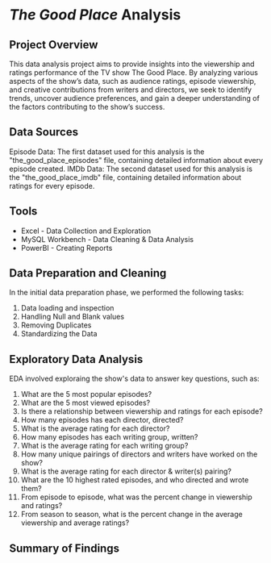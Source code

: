 # _The Good Place_ Analysis

## Project Overview

This data analysis project aims to provide insights into the viewership and ratings performance of the TV show The Good Place. By analyzing various aspects of the show’s data, such as audience ratings, episode viewership, and creative contributions from writers and directors, we seek to identify trends, uncover audience preferences, and gain a deeper understanding of the factors contributing to the show’s success.

## Data Sources

Episode Data: The first dataset used for this analysis is the "the_good_place_episodes" file, containing detailed information about every episode created.
IMDb Data: The second dataset used for this analysis is the "the_good_place_imdb" file, containing detailed information about ratings for every episode. 

## Tools 

- Excel - Data Collection and Exploration
- MySQL Workbench - Data Cleaning & Data Analysis
- PowerBI - Creating Reports


## Data Preparation and Cleaning

In the initial data preparation phase, we performed the following tasks:
1. Data loading and inspection
2. Handling Null and Blank values
3. Removing Duplicates
4. Standardizing the Data

## Exploratory Data Analysis

EDA involved exploraing the show's data to answer key questions, such as:

1. What are the 5 most popular episodes?
2. What are the 5 most viewed episodes?
3. Is there a relationship between viewership and ratings for each episode?
4. How many episodes has each director, directed?
5. What is the average rating for each director?
6. How many episodes has each writing group, written?
7. What is the average rating for each writing group?
8. How many unique pairings of directors and writers have worked on the show?
9. What is the average rating for each director & writer(s) pairing?
10. What are the 10 highest rated episodes, and who directed and wrote them?
11. From episode to episode, what was the percent change in viewership and ratings?
12. From season to season, what is the percent change in the average viewership and average ratings?


## Summary of Findings
